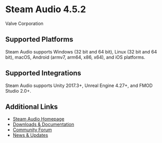 # Steam Audio 4.5.2

Valve Corporation

## Supported Platforms

Steam Audio supports Windows (32 bit and 64 bit), Linux (32 bit and 64 bit), macOS, Android (armv7, arm64, x86, x64), and iOS platforms.

## Supported Integrations

Steam Audio supports Unity 2017.3+, Unreal Engine 4.27+, and FMOD Studio 2.0+.

## Additional Links

- [Steam Audio Homepage](https://valvesoftware.github.io/steam-audio)
- [Downloads & Documentation](https://valvesoftware.github.io/steam-audio/downloads.html)
- [Community Forum](http://steamcommunity.com/app/596420/discussions/)
- [News & Updates](http://steamcommunity.com/app/596420/allnews/)
